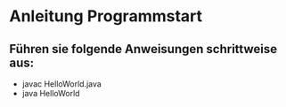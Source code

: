 # Anleitung Programmstart

## Führen sie folgende Anweisungen schrittweise aus:

- javac HelloWorld.java
- java HelloWorld
